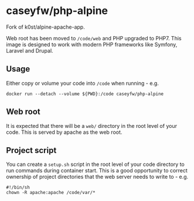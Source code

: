 # caseyfw/php-alpine

Fork of k0st/alpine-apache-app.

Web root has been moved to `/code/web` and PHP upgraded to PHP7. This image is
designed to work with modern PHP frameworks like Symfony, Laravel and Drupal.

## Usage

Either copy or volume your code into `/code` when running - e.g.

```
docker run --detach --volume ${PWD}:/code caseyfw/php-alpine
```

## Web root

It is expected that there will be a `web/` directory in the root level of your
code. This is served by apache as the web root.

## Project script

You can create a `setup.sh` script in the root level of your code directory to
run commands during container start. This is a good opportunity to correct
ownership of project directories that the web server needs to write to - e.g.

```
#!/bin/sh
chown -R apache:apache /code/var/*
```
